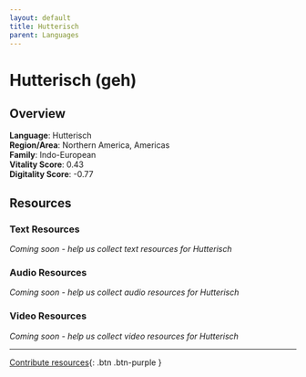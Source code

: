 ```yaml
---
layout: default
title: Hutterisch
parent: Languages
---
```


# Hutterisch (geh)

## Overview

**Language**: Hutterisch  
**Region/Area**: Northern America, Americas  
**Family**: Indo-European  
**Vitality Score**: 0.43  
**Digitality Score**: -0.77  

## Resources

### Text Resources
*Coming soon - help us collect text resources for Hutterisch*

### Audio Resources
*Coming soon - help us collect audio resources for Hutterisch*

### Video Resources
*Coming soon - help us collect video resources for Hutterisch*

---

[Contribute resources](https://fairtrain.github.io/){: .btn .btn-purple }
